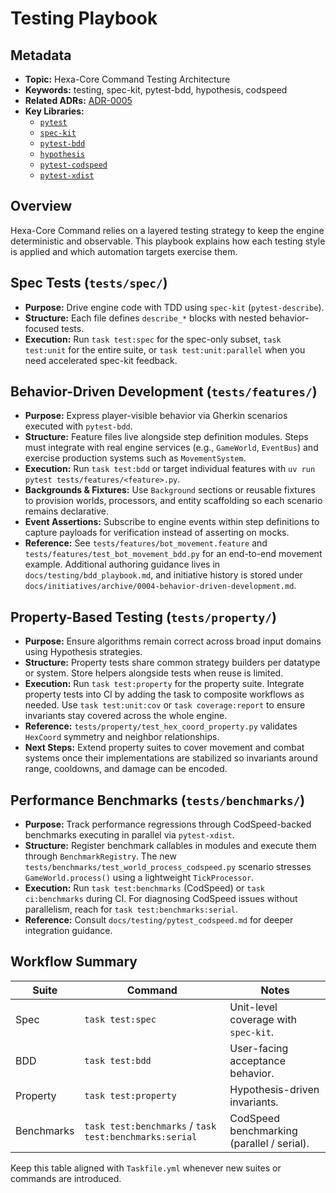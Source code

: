 # Testing Playbook

## Metadata

- **Topic:** Hexa-Core Command Testing Architecture
- **Keywords:** testing, spec-kit, pytest-bdd, hypothesis, codspeed
- **Related ADRs:** [ADR-0005](../decisions/0005-performance-and-benchmarking-strategy.md)
- **Key Libraries:**
  - [`pytest`](https://docs.pytest.org/)
  - [`spec-kit`](https://github.com/github/spec-kit)
  - [`pytest-bdd`](https://pytest-bdd.readthedocs.io/)
  - [`hypothesis`](https://hypothesis.readthedocs.io/)
  - [`pytest-codspeed`](https://docs.codspeed.io/docs/pytest/overview)
  - [`pytest-xdist`](https://pytest-xdist.readthedocs.io/)

## Overview

Hexa-Core Command relies on a layered testing strategy to keep the engine deterministic and observable.
This playbook explains how each testing style is applied and which automation targets exercise them.

## Spec Tests (`tests/spec/`)

- **Purpose:** Drive engine code with TDD using `spec-kit` (`pytest-describe`).
- **Structure:** Each file defines `describe_*` blocks with nested behavior-focused tests.
- **Execution:** Run `task test:spec` for the spec-only subset, `task test:unit` for the entire suite, or `task test:unit:parallel` when you need accelerated spec-kit feedback.

## Behavior-Driven Development (`tests/features/`)

- **Purpose:** Express player-visible behavior via Gherkin scenarios executed with `pytest-bdd`.
- **Structure:** Feature files live alongside step definition modules. Steps must integrate with real engine services (e.g., `GameWorld`, `EventBus`) and exercise production systems such as `MovementSystem`.
- **Execution:** Run `task test:bdd` or target individual features with `uv run pytest tests/features/<feature>.py`.
- **Backgrounds & Fixtures:** Use `Background` sections or reusable fixtures to provision worlds, processors, and entity scaffolding so each scenario remains declarative.
- **Event Assertions:** Subscribe to engine events within step definitions to capture payloads for verification instead of asserting on mocks.
- **Reference:** See `tests/features/bot_movement.feature` and `tests/features/test_bot_movement_bdd.py` for an end-to-end movement example. Additional authoring guidance lives in `docs/testing/bdd_playbook.md`, and initiative history is stored under `docs/initiatives/archive/0004-behavior-driven-development.md`.

## Property-Based Testing (`tests/property/`)

- **Purpose:** Ensure algorithms remain correct across broad input domains using Hypothesis strategies.
- **Structure:** Property tests share common strategy builders per datatype or system. Store helpers alongside tests when reuse is limited.
- **Execution:** Run `task test:property` for the property suite. Integrate property tests into CI by adding the task to composite workflows as needed. Use `task test:unit:cov` or `task coverage:report` to ensure invariants stay covered across the whole engine.
- **Reference:** `tests/property/test_hex_coord_property.py` validates `HexCoord` symmetry and neighbor relationships.
- **Next Steps:** Extend property suites to cover movement and combat systems once their implementations are stabilized so invariants around range, cooldowns, and damage can be encoded.

## Performance Benchmarks (`tests/benchmarks/`)

- **Purpose:** Track performance regressions through CodSpeed-backed benchmarks executing in parallel via `pytest-xdist`.
- **Structure:** Register benchmark callables in modules and execute them through `BenchmarkRegistry`. The new `tests/benchmarks/test_world_process_codspeed.py` scenario stresses `GameWorld.process()` using a lightweight `TickProcessor`.
- **Execution:** Run `task test:benchmarks` (CodSpeed) or `task ci:benchmarks` during CI. For diagnosing CodSpeed issues without parallelism, reach for `task test:benchmarks:serial`.
- **Reference:** Consult `docs/testing/pytest_codspeed.md` for deeper integration guidance.

## Workflow Summary

| Suite | Command | Notes |
| --- | --- | --- |
| Spec | `task test:spec` | Unit-level coverage with `spec-kit`. |
| BDD | `task test:bdd` | User-facing acceptance behavior. |
| Property | `task test:property` | Hypothesis-driven invariants. |
| Benchmarks | `task test:benchmarks` / `task test:benchmarks:serial` | CodSpeed benchmarking (parallel / serial). |

Keep this table aligned with `Taskfile.yml` whenever new suites or commands are introduced.
